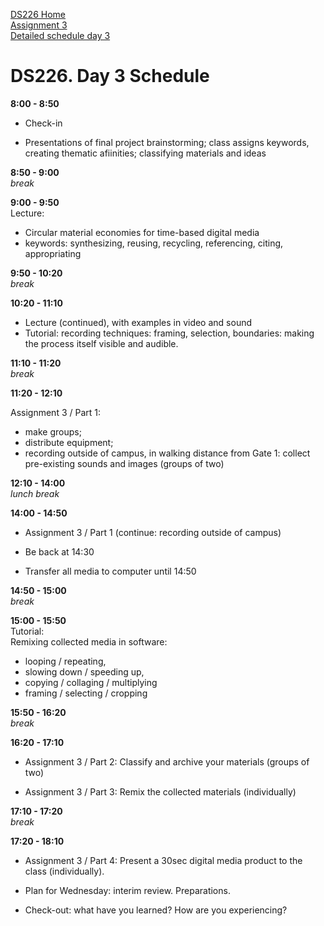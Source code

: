 [DS226 Home](home.md)  
[Assignment 3](assignment3.md)  
[Detailed schedule day 3](ds226-schedule-3.pdf)

# DS226. Day 3 Schedule



**8:00 - 8:50**  
- Check-in

- Presentations of final project brainstorming; class assigns keywords, creating thematic afiinities; classifying materials and ideas  


**8:50 - 9:00**  
_break_  
  
**9:00 - 9:50**  
Lecture:  
- Circular material economies for time-based digital media
- keywords: synthesizing, reusing, recycling, referencing, citing, appropriating   
  
**9:50 - 10:20**  
_break_  
  
**10:20 - 11:10**  
- Lecture (continued), with examples in video and sound  
- Tutorial: recording techniques: framing, selection, boundaries: making the process itself visible and audible. 
  
**11:10 - 11:20**  
_break_  
  
**11:20 - 12:10**  

Assignment 3 / Part 1:  
- make groups;  
- distribute equipment;
- recording outside of campus, in walking distance from Gate 1: collect pre-existing sounds and images (groups of two)
  
**12:10 - 14:00**  
_lunch break_  
  
**14:00 - 14:50**  
- Assignment 3 / Part 1 (continue: recording outside of campus)

- Be back at 14:30
- Transfer all media to computer until 14:50  
  
**14:50 - 15:00**  
_break_  
  
**15:00 - 15:50**  
Tutorial:   
Remixing collected media in software:  
- looping / repeating, 
- slowing down / speeding up,
- copying / collaging / multiplying
- framing / selecting / cropping   
  
**15:50 - 16:20**  
_break_  
  
**16:20 - 17:10**  


- Assignment 3 / Part 2: Classify and archive your materials (groups of two)
  

- Assignment 3 / Part 3: Remix the collected materials (individually)

   
**17:10 - 17:20**  
_break_  
  
**17:20 - 18:10**  

- Assignment 3 / Part 4: Present a 30sec digital media product to the class (individually). 

- Plan for Wednesday: interim review. Preparations.

- Check-out: what have you learned? How are you experiencing?
